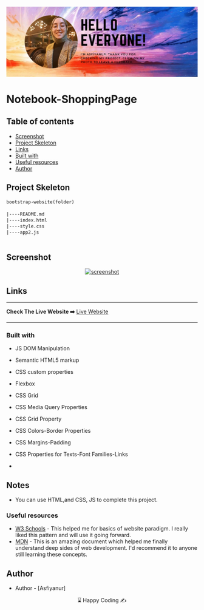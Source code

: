 
<p align="center">
<a href="https://www.linkedin.com/in/asfiyanur-sakin/" target="_blank"><img src="asf-img.png" alt="screenshot"></a>
</p>


# Notebook-ShoppingPage

## Table of contents


  - [Screenshot](#screenshot)
  - [Project Skeleton ](#project-skeleton)
  - [Links](#links)
  - [Built with](#built-with)
  - [Useful resources](#useful-resources)
- [Author](#author)


## Project Skeleton 

```
bootstrap-website(folder)

|----README.md                   
|----index.html
|----style.css
|----app2.js


```

## Screenshot
<p align="center">
<a href="https://asfiyanur.github.io/Notebook-ShoppingPage/"><img src="NotebookShopping.gif" alt="screenshot"></a>
</p>



## Links
<hr>
<b>Check The Live Website ➡️</b> <a href="https://asfiyanur.github.io/Notebook-ShoppingPage/">Live Website</a>
<hr>

### Built with

- JS DOM Manipulation
- Semantic HTML5 markup
- CSS custom properties
- Flexbox
- CSS Grid


	
- CSS Media Query Properties

- CSS Grid Property

- CSS Colors-Border Properties

- CSS Margins-Padding

- CSS Properties for Texts-Font Families-Links


-

## Notes

- You can use HTML,and CSS, JS  to complete this project.

### Useful resources

- [W3 Schools](https://www.w3schools.com/) - This helped me for basics of website paradigm. I really liked this pattern and will use it going forward.
- [MDN](https://developer.mozilla.org/en-US/) - This is an amazing document which helped me finally understand deep sides of web development. I'd recommend it to anyone still learning these concepts.






## Author

- Author - [Asfiyanur]

<center> &#8987; Happy Coding  &#9997; </center>

